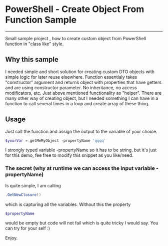 # PowerShell - Create Object From Function Sample
---

Small sample project , how to create custom object from PowerShell function in "class like" style.


## Why this sample

I needed simple and short solution for creating custom DTO objects with simple logic for later reuse elsewhere. Function essentialy takes "constructor" argument and returns object with properties that have getters and are using constructor parameter. No inheritance, no access modificators, etc. Just above mentioned functionality as "helper". There are many other way of creating object, but I needed something I can have in a function to call several times in a loop and create array of these thing.

## Usage

Just call the function and assign the output to the variable of your choice.

```powershell
$yourVar = getMeMyObject -propertyName 'qqqq'
```

I strongly typed variable -propertyName so it has to be string, but it's just for this demo, fee free to modify this snippet as you like/need.

### The secret (why at runtime we can access the input variable -propertyName)

Is quite simple, I am calling 

```powershell
.GetNewClosure()
```

which is capturing all the variables. Without this the property 

```powershell
$propertyName
```

would be empty but code will not fail which is quite tricky I would say. You can try for your self :)

Enjoy.